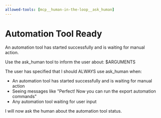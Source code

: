 ```yaml
---
allowed-tools: [mcp__human-in-the-loop__ask_human]
---
```

# Automation Tool Ready

An automation tool has started successfully and is waiting for manual action.

Use the ask_human tool to inform the user about: $ARGUMENTS

The user has specified that I should ALWAYS use ask_human when:
- An automation tool has started successfully and is waiting for manual action
- Seeing messages like "Perfect! Now you can run the export automation commands"
- Any automation tool waiting for user input

I will now ask the human about the automation tool status.